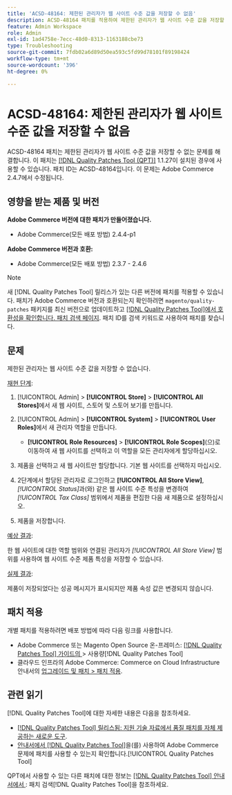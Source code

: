 ```yaml
---
title: 'ACSD-48164: 제한된 관리자가 웹 사이트 수준 값을 저장할 수 없음'
description: ACSD-48164 패치를 적용하여 제한된 관리자가 웹 사이트 수준 값을 저장할 수 없는 Adobe Commerce 문제를 해결합니다.
feature: Admin Workspace
role: Admin
exl-id: 1ad4758e-7ecc-48d0-8313-1163188cbe73
type: Troubleshooting
source-git-commit: 7fdb02a6d89d50ea593c5fd99d78101f89198424
workflow-type: tm+mt
source-wordcount: '396'
ht-degree: 0%

---
```


# ACSD-48164: 제한된 관리자가 웹 사이트 수준 값을 저장할 수 없음

ACSD-48164 패치는 제한된 관리자가 웹 사이트 수준 값을 저장할 수 없는 문제를 해결합니다. 이 패치는 [[!DNL Quality Patches Tool (QPT)]](https://experienceleague.adobe.com/en/docs/commerce-operations/tools/quality-patches-tool/quality-patches-tool-to-self-serve-quality-patches) 1.1.27이 설치된 경우에 사용할 수 있습니다. 패치 ID는 ACSD-48164입니다. 이 문제는 Adobe Commerce 2.4.7에서 수정됩니다.

## 영향을 받는 제품 및 버전

**Adobe Commerce 버전에 대한 패치가 만들어졌습니다.**

* Adobe Commerce(모든 배포 방법) 2.4.4-p1

**Adobe Commerce 버전과 호환:**

* Adobe Commerce(모든 배포 방법) 2.3.7 - 2.4.6

>[!NOTE]
>
>새 [!DNL Quality Patches Tool] 릴리스가 있는 다른 버전에 패치를 적용할 수 있습니다. 패치가 Adobe Commerce 버전과 호환되는지 확인하려면 `magento/quality-patches` 패키지를 최신 버전으로 업데이트하고 [[!DNL Quality Patches Tool]에서 호환성을 확인합니다. 패치 검색 페이지](https://experienceleague.adobe.com/tools/commerce-quality-patches/index.html). 패치 ID를 검색 키워드로 사용하여 패치를 찾습니다.

## 문제

제한된 관리자는 웹 사이트 수준 값을 저장할 수 없습니다.

<u>재현 단계</u>:

1. [!UICONTROL Admin] > **[!UICONTROL Store]** > **[!UICONTROL All Stores]**&#x200B;에서 새 웹 사이트, 스토어 및 스토어 보기를 만듭니다.
1. [!UICONTROL Admin] > **[!UICONTROL System]** > **[!UICONTROL User Roles]**&#x200B;에서 새 관리자 역할을 만듭니다.

   * **[!UICONTROL Role Resources]** > **[!UICONTROL Role Scopes]**(으)로 이동하여 새 웹 사이트를 선택하고 이 역할을 모든 관리자에게 할당하십시오.

1. 제품을 선택하고 새 웹 사이트만 할당합니다. 기본 웹 사이트를 선택하지 마십시오.
1. 2단계에서 할당된 관리자로 로그인하고 **[!UICONTROL All Store View]**, *[!UICONTROL Status]*&#x200B;과(와) 같은 웹 사이트 수준 특성을 변경하여 *[!UICONTROL Tax Class]* 범위에서 제품을 편집한 다음 새 제품으로 설정하십시오.
1. 제품을 저장합니다.

<u>예상 결과</u>:

한 웹 사이트에 대한 역할 범위와 연결된 관리자가 *[!UICONTROL All Store View]* 범위를 사용하여 웹 사이트 수준 제품 특성을 저장할 수 있습니다.

<u>실제 결과</u>:

제품이 저장되었다는 성공 메시지가 표시되지만 제품 속성 값은 변경되지 않습니다.

## 패치 적용

개별 패치를 적용하려면 배포 방법에 따라 다음 링크를 사용합니다.

* Adobe Commerce 또는 Magento Open Source 온-프레미스: [[!DNL Quality Patches Tool]  가이드의 ](/help/tools/quality-patches-tool/usage.md)> 사용량[!DNL Quality Patches Tool]
* 클라우드 인프라의 Adobe Commerce: Commerce on Cloud Infrastructure 안내서의 [업그레이드 및 패치 > 패치 적용](https://experienceleague.adobe.com/docs/commerce-cloud-service/user-guide/develop/upgrade/apply-patches.html).

## 관련 읽기

[!DNL Quality Patches Tool]에 대한 자세한 내용은 다음을 참조하세요.

* [[!DNL Quality Patches Tool] 릴리스됨: 지원 기술 자료에서 품질 패치를 자체 제공하는 새로운 도구](https://experienceleague.adobe.com/en/docs/commerce-operations/tools/quality-patches-tool/quality-patches-tool-to-self-serve-quality-patches).
* [ 안내서에서  [!DNL Quality Patches Tool]](/help/tools/quality-patches-tool/patches-available-in-qpt/check-patch-for-magento-issue-with-magento-quality-patches.md)을(를) 사용하여 Adobe Commerce 문제에 패치를 사용할 수 있는지 확인합니다.[!UICONTROL Quality Patches Tool]


QPT에서 사용할 수 있는 다른 패치에 대한 정보는 [[!DNL Quality Patches Tool] 안내서에서 ](https://experienceleague.adobe.com/tools/commerce-quality-patches/index.html): 패치 검색[!DNL Quality Patches Tool]을 참조하세요.
